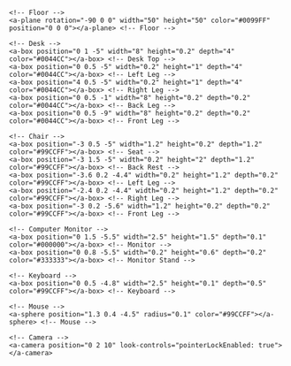 <!DOCTYPE html>
<html lang="en">
<head>
  <meta charset="UTF-8">
  <meta name="viewport" content="width=device-width, initial-scale=1" />
  <title>Office Desk and Chair</title>
  <script src="https://aframe.io/releases/1.4.2/aframe.min.js"></script>
  <style>
    body {
      margin: 0;
      overflow: hidden;
    }

    /* Additional styling for body */
    .container {
      background-color: #f0f0f0;
      height: 100vh;
    }
  </style>
</head>
<body>

  <a-scene>
    <!-- Office Environment -->
    <a-sky color="#ffffff"></a-sky> <!-- White background -->

    <!-- Floor -->
    <a-plane rotation="-90 0 0" width="50" height="50" color="#0099FF" position="0 0 0"></a-plane> <!-- Floor -->

    <!-- Desk -->
    <a-box position="0 1 -5" width="8" height="0.2" depth="4" color="#0044CC"></a-box> <!-- Desk Top -->
    <a-box position="0 0.5 -5" width="0.2" height="1" depth="4" color="#0044CC"></a-box> <!-- Left Leg -->
    <a-box position="4 0.5 -5" width="0.2" height="1" depth="4" color="#0044CC"></a-box> <!-- Right Leg -->
    <a-box position="0 0.5 -1" width="8" height="0.2" depth="0.2" color="#0044CC"></a-box> <!-- Back Leg -->
    <a-box position="0 0.5 -9" width="8" height="0.2" depth="0.2" color="#0044CC"></a-box> <!-- Front Leg -->

    <!-- Chair -->
    <a-box position="-3 0.5 -5" width="1.2" height="0.2" depth="1.2" color="#99CCFF"></a-box> <!-- Seat -->
    <a-box position="-3 1.5 -5" width="0.2" height="2" depth="1.2" color="#99CCFF"></a-box> <!-- Back Rest -->
    <a-box position="-3.6 0.2 -4.4" width="0.2" height="1.2" depth="0.2" color="#99CCFF"></a-box> <!-- Left Leg -->
    <a-box position="-2.4 0.2 -4.4" width="0.2" height="1.2" depth="0.2" color="#99CCFF"></a-box> <!-- Right Leg -->
    <a-box position="-3 0.2 -5.6" width="1.2" height="0.2" depth="0.2" color="#99CCFF"></a-box> <!-- Front Leg -->

    <!-- Computer Monitor -->
    <a-box position="0 1.5 -5.5" width="2.5" height="1.5" depth="0.1" color="#000000"></a-box> <!-- Monitor -->
    <a-box position="0 0.8 -5.5" width="0.2" height="0.6" depth="0.2" color="#333333"></a-box> <!-- Monitor Stand -->

    <!-- Keyboard -->
    <a-box position="0 0.5 -4.8" width="2.5" height="0.1" depth="0.5" color="#99CCFF"></a-box> <!-- Keyboard -->

    <!-- Mouse -->
    <a-sphere position="1.3 0.4 -4.5" radius="0.1" color="#99CCFF"></a-sphere> <!-- Mouse -->

    <!-- Camera -->
    <a-camera position="0 2 10" look-controls="pointerLockEnabled: true"></a-camera>
  </a-scene>

</body>
</html>
